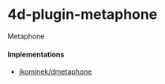 # 4d-plugin-metaphone
Metaphone

#### Implementations

* [jkominek/dmetaphone](https://github.com/jkominek/dmetaphone)
